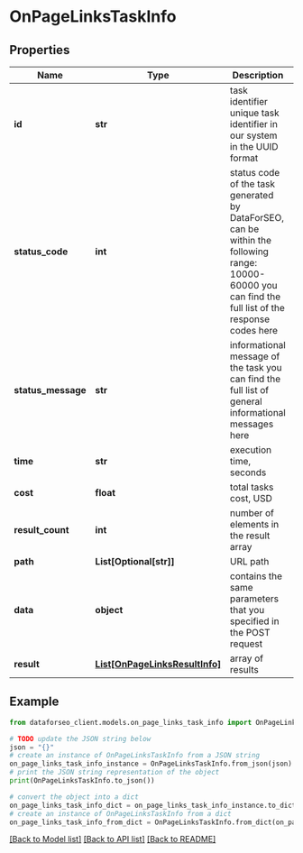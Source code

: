 # OnPageLinksTaskInfo


## Properties

Name | Type | Description | Notes
------------ | ------------- | ------------- | -------------
**id** | **str** | task identifier unique task identifier in our system in the UUID format | [optional] 
**status_code** | **int** | status code of the task generated by DataForSEO, can be within the following range: 10000-60000 you can find the full list of the response codes here | [optional] 
**status_message** | **str** | informational message of the task you can find the full list of general informational messages here | [optional] 
**time** | **str** | execution time, seconds | [optional] 
**cost** | **float** | total tasks cost, USD | [optional] 
**result_count** | **int** | number of elements in the result array | [optional] 
**path** | **List[Optional[str]]** | URL path | [optional] 
**data** | **object** | contains the same parameters that you specified in the POST request | [optional] 
**result** | [**List[OnPageLinksResultInfo]**](OnPageLinksResultInfo.md) | array of results | [optional] 

## Example

```python
from dataforseo_client.models.on_page_links_task_info import OnPageLinksTaskInfo

# TODO update the JSON string below
json = "{}"
# create an instance of OnPageLinksTaskInfo from a JSON string
on_page_links_task_info_instance = OnPageLinksTaskInfo.from_json(json)
# print the JSON string representation of the object
print(OnPageLinksTaskInfo.to_json())

# convert the object into a dict
on_page_links_task_info_dict = on_page_links_task_info_instance.to_dict()
# create an instance of OnPageLinksTaskInfo from a dict
on_page_links_task_info_from_dict = OnPageLinksTaskInfo.from_dict(on_page_links_task_info_dict)
```
[[Back to Model list]](../README.md#documentation-for-models) [[Back to API list]](../README.md#documentation-for-api-endpoints) [[Back to README]](../README.md)



